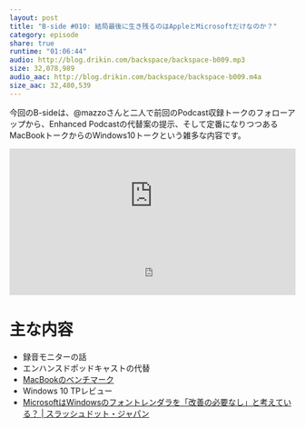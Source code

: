 ```yaml
---
layout: post
title: "B-side #010: 結局最後に生き残るのはAppleとMicrosoftだけなのか？"
category: episode
share: true
runtime: "01:06:44"
audio: http://blog.drikin.com/backspace/backspace-b009.mp3
size: 32,078,989
audio_aac: http://blog.drikin.com/backspace/backspace-b009.m4a
size_aac: 32,480,539
---
```


今回のB-sideは、@mazzoさんと二人で前回のPodcast収録トークのフォローアップから、Enhanced Podcastの代替案の提示、そして定番になりつつあるMacBookトークからのWindows10トークという雑多な内容です。

<iframe width="100%" height="166" scrolling="no" frameborder="no" src="https://w.soundcloud.com/player/?url=https%3A//api.soundcloud.com/tracks/198870777&amp;color=ff5500&amp;auto_play=false&amp;hide_related=false&amp;show_comments=true&amp;show_user=true&amp;show_reposts=false"></iframe>

<iframe src="http://backspace.fm/subscribes.html" width="100%" height="92" scrolling="no" frameborder="0"></iframe>

# 主な内容

- 録音モニターの話
- エンハンスドポッドキャストの代替
- [MacBookのベンチマーク](http://taisy0.com/2015/04/02/48781.html)
- Windows 10 TPレビュー
- [MicrosoftはWindowsのフォントレンダラを「改善の必要なし」と考えている？ | スラッシュドット・ジャパン](http://slashdot.jp/story/15/03/27/0352226/)
